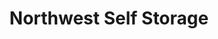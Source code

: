 ---
title: "Northwest Self Storage"
url: /portland/northwest-self-storage-southeast-26th-avenue/
shop: storage rental
---